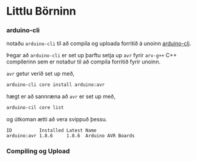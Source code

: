 # Littlu Börninn
### arduino-cli
notaðu `arduino-cli` til að compila og uploada forritið á unoinn <a href="https://arduino.github.io/arduino-cli/0.19/">arduino-cli</a>. 

Þegar að `arduino-cli` er set up þarftu setja up `avr` fyrir `arv-g++` C++ compilerinn sem er notaður til að compila forritið fyrir unoinn.

`avr` getur verið set up með,
```sh
arduino-cli core install arduino:avr
```
hægt er að sannræna að `avr` er set up með,
```sh
arduino-cil core list
```
og útkoman ætti að vera svippuð þessu.
```
ID          Installed Latest Name              
arduino:avr 1.8.6     1.8.6  Arduino AVR Boards
```
### Compiling og Upload
